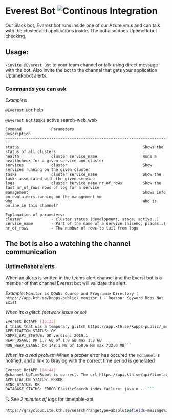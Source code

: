 # Everest Bot  ![Continous Integration](https://github.com/KTH/butternut/actions/workflows/main.yml/badge.svg)


Our Slack bot, _Everest bot_ runs inside one of our Azure vm:s and can talk with the cluster and applications inside. The bot also does UptimeRobot checking.

## Usage:

`/invite @Everest Bot` to your team channel or talk using direct message with the bot. Also invite the bot to the channel that gets your application UptimeRobot alerts.

### Commands you can ask

_Examples:_

`@Everest Bot` help

`@Everest Bot` tasks active search-web_web

```
Command             Parameters                              Description
------------------------------------------------------------------------
status                                                      Shows the status of all clusters
health              cluster service_name                    Runs a healthcheck for a given service and cluster
services            cluster                                 Show services running on the given cluster
tasks               cluster service_name                    Show the tasks associated with the given service
logs                cluster service_name nr_of_rows         Show the last nr_of_rows rows of log for a service
management                                                  Shows info on containers running on the management vm
who                                                         Who is online in this channel?

Explanation of parameters:
cluster             - Cluster status (development, stage, active..)
service_name        - Part of the name of a service (niseko, places..)
nr_of_rows          - The number of rows to tail from logs
```

## The bot is also a watching the channel communication

### UptimeRobot alerts

When an alerts is written in the teams alert channel and the Everst bot is a member of that channel Everest bot will validate the alert.

_Example:_
`Monitor is DOWN: Course and Programme Directory ( https://app.kth.se/kopps-public/_monitor ) - Reason: Keyword Does Not Exist`

_When its a glitch (network issue or so)_

````bash
Everest BotAPP [16:33]
I think that was a temporary glitch https://app.kth.se/kopps-public/_monitor works for me.
APPLICATION_STATUS: OK
KOPPS_API_STATUS: OK version: 2019.1
HEAP_USAGE: OK 1.7 GB of 1.8 GB max 1.8 GB
NON_HEAP_USAGE: OK 148.1 MB of 150.6 MB max 732.0 MB```
````

_When its a real problem_
When a proper error has occured the `@channel` is notified, and a link to Graylog with the correct time period is generated

````bash
Everest BotAPP [04:44]
@channel UpTimeRobot is correct. The url https://api.kth.se/api/timetable/_monitor gave status 200 and response:
APPLICATION_STATUS: ERROR
SYNC_STATUS: OK
DATABASE_STATUS: ERROR ElasticSearch index failure: java.n ...```
````

:mag: See _2 minutes of logs_ for timetable-api.

```bash
https://graycloud.ite.kth.se/search?rangetype=absolute&fields=message%2Csource&from=2019-06-11T02%3A42%3A11.738Z&to=2019-06-11T02%3A44%3A11.738Z&q=source%3Aactive+AND+image_name%3A/.%2Atimetable-api%3A2.1.43_cabb0a1.%2A/
```
